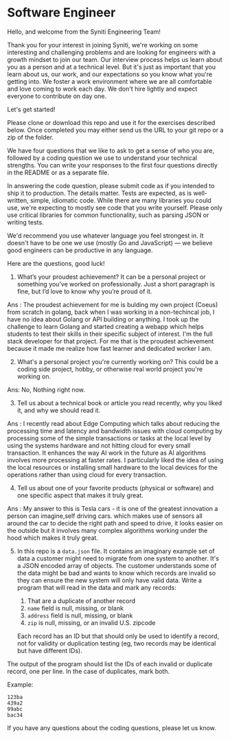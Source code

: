 # Software Engineer

Hello, and welcome from the Syniti Engineering Team!

Thank you for your interest in joining Syniti, we're working on some
interesting and challenging problems and are looking for engineers with a
growth mindset to join our team. Our interview process helps us learn about
you as a person and at a technical level. But it's just as important that you
learn about us, our work, and our expectations so you know what you're
getting into. We foster a work environment where we are all comfortable and
love coming to work each day. We don't hire lightly and expect everyone to
contribute on day one.

Let's get started!

Please clone or download this repo and use it for the exercises described below.
Once completed you may either send us the URL to your git repo or a zip of
the folder.

We have four questions that we like to ask to get a sense of who you are, 
followed by a coding question we use to understand your technical strengths. 
You can write your responses to the first four questions directly in the README 
or as a separate file.

In answering the code question, please submit code as if you intended to
ship it to production. The details matter. Tests are expected, as is
well-written, simple, idiomatic code. While there are many libraries you
could use, we're expecting to mostly see code that you write yourself. Please
only use critical libraries for common functionality, such as parsing JSON or
writing tests.

We'd recommend you use whatever language you feel strongest in. It doesn't have
to be one we use (mostly Go and JavaScript) — we believe good engineers can be 
productive in any language.

Here are the questions, good luck!

1. What’s your proudest achievement? It can be a personal project or something
   you’ve worked on professionally. Just a short paragraph is fine, but I’d
   love to know why you’re proud of it.

Ans : The proudest achievement for me is bulding my own project (Coeus) from scratch in golang, back when I was working in a non-techincal job, I have no idea about Golang or API building or anything. I took up the challenge to learn Golang and started creating a webapp which helps students to test their skills in their specific subject of interest. I'm the full stack developer for that project. For me that is the proudest achievement because it made me realize how fast learner and dedicated worker I am.

2. What's a personal project you're currently working on? This could be a
   coding side project, hobby, or otherwise real world project you're working
   on.

Ans: No, Nothing right now.

3. Tell us about a technical book or article you read recently, why you liked
   it, and why we should read it.

 Ans : I recently read about Edge Computing which talks about reducing the processing time and latency and bandwidth issues with cloud computing by processing some of the simple transactions or tasks at the local level by using the systems hardware and not hitting cloud for every small transaction. It enhances the way AI work in the future as AI algorithms involves more processing at faster rates. I particularly liked the idea of using the local resources or installing small hardware to the local devices for the operations rather than using cloud for every transaction.

4. Tell us about one of your favorite products (physical or software) and one
   specific aspect that makes it truly great.

Ans : My answer to this is Tesla cars - it is one of the greatest innovation a person can imagine,self driving cars. which makes use of sensors all around the car to decide the right path and speed to drive, it looks easier on the outside but it involves many complex algorithms working under the hood which makes it truly great.

5. In this repo is a `data.json` file. It contains an imaginary example set
   of data a customer might need to migrate from one system to another. It's a
   JSON encoded array of objects. The customer understands some of the data
   might be bad and wants to know which records are invalid so they can ensure
   the new system will only have valid data. Write a program that will read
   in the data and mark any records:

   1. That are a duplicate of another record
   2. `name` field is null, missing, or blank
   3. `address` field is null, missing, or blank
   4. `zip` is null, missing, or an invalid U.S. zipcode

   Each record has an ID but that should only be used to identify a record,
   not for validity or duplication testing (eg, two records may be identical
   but have different IDs).

The output of the program should list the IDs of each invalid or duplicate
record, one per line. In the case of duplicates, mark both.

Example:

```
123ba
439a2
99abc
bac34
```

If you have any questions about the coding questions, please let us know.
